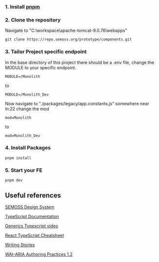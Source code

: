 ### 1. Install **[pnpm](https://pnpm.io/installation)**

### 2. Clone the repository
Navigate to "C:\workspace\apache-tomcat-9.0.76\webapps"
```
git clone https://repo.semoss.org/prototype/components.git
```

### 3. Tailor Project specific endpoint
In the base directory of this project there should be a .env file, change the MODULE to your specific endpoint.
```
MODULE=/Monolith
```
to 
```
MODULE=/Monolith_Dev
```

Now navigate to "./packages/legacy/app.constants.js" somewhere near ln:22 change the mod
```
mod=Monolith
```
to
```
mod=Monolith_Dev
```

### 4. Install Packages
```
pnpm install
```

### 5. Start your FE
```
pnpm dev
```

## Useful references

[SEMOSS Design System](https://www.figma.com/file/kZwcxDBSMJbOcFaCin2xbd/MUI-Core-v5.4.0-(Revised)?type=design&node-id=6543-42910&t=GA9k6ctjRIYqdDqw-0)

[TypeScript Documentation](https://www.typescriptlang.org/docs/)

[Generics Typescript video](https://www.youtube.com/watch?v=nViEqpgwxHE)

[React TypeScript Cheatsheet](https://react-typescript-cheatsheet.netlify.app/docs/basic/setup)

[Writing Stories](https://storybook.js.org/docs/react/writing-stories/introduction)

[WAI-ARIA Authoring Practices 1.2](https://www.w3.org/TR/wai-aria-practices-1.2/)